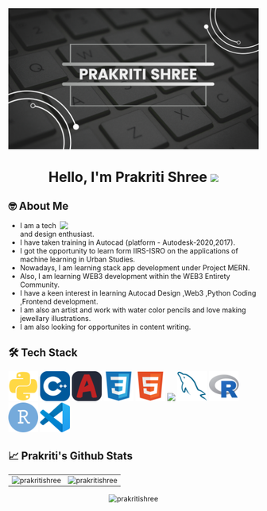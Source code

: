 <img src="https://github.com/prakritishree/prakritishree/blob/main/Github%20profile.png" align="center" width=1800>
<h1 align="center">Hello, I'm Prakriti Shree <img src="https://raw.githubusercontent.com/MartinHeinz/MartinHeinz/master/wave.gif" width="30px"> </h1>
<h2>🤓 About Me</h2>
<img src="https://iconscout.com/lottie/female-web-developer-7362399" align="right" width =400>

- I am a tech and design enthusiast.
- I have taken training in Autocad (platform - Autodesk-2020,2017).
- I got the opportunity to learn form IIRS-ISRO on the applications of machine learning in Urban Studies.
- Nowadays, I am learning stack app development under Project MERN.
- Also, I am learning WEB3 development within the WEB3 Entirety Community.
- I have a keen interest in learning Autocad Design ,Web3 ,Python Coding ,Frontend development. 
- I am also an artist and work with water color pencils and love making jewellary illustrations.
- I am also looking for opportunites in content writing.

<h2>🛠 Tech Stack</h2>

<img src="https://github.com/devicons/devicon/blob/master/icons/python/python-plain.svg" width=60>
<img src="https://github.com/tandpfun/skill-icons/blob/main/icons/CPP.svg" width=60>
<img src="https://github.com/tandpfun/skill-icons/blob/main/icons/AutoCAD-Dark.svg" width=60>
<img src="https://github.com/devicons/devicon/blob/master/icons/css3/css3-original.svg" width=60>
<img src="https://github.com/devicons/devicon/blob/master/icons/html5/html5-original.svg" width=60>
<img src="https://cdn-icons-png.flaticon.com/128/270/270798.png" width=60>
<img src="https://github.com/devicons/devicon/blob/master/icons/mysql/mysql-original.svg" width=60>
<img src="https://github.com/devicons/devicon/blob/master/icons/r/r-original.svg" width=60>
<img src="https://github.com/devicons/devicon/blob/master/icons/rstudio/rstudio-original.svg" width=60>
<img src="https://github.com/devicons/devicon/blob/master/icons/vscode/vscode-original.svg" width=60>
<img src="https://komarev.com/ghpvc/?username=prakritishree&style=flat-square&color=blue" alt=""/>



<h2>📈 Prakriti's Github Stats</h2>
<table>
  <tr>
    <td><img src="https://github-readme-stats.vercel.app/api?username=prakritishree&show_icons=true&hide=&count_private=true&theme=dark&locale=en" alt="prakritishree" /></td>
    <td><img src="https://github-readme-stats.vercel.app/api/top-langs?username=prakritishree&show_icons=true&theme=dark&locale=en&layout=compact" alt="prakritishree" /></td>
  </tr>
</table>
<div align="center">
<p><img align="center" src="https://github-readme-streak-stats.herokuapp.com/?user=prakritishree&theme=dark" alt="prakritishree" /></p>
  </div>
  
